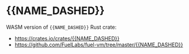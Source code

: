 
# {{NAME_DASHED}}

WASM version of `{{NAME_DASHED}}` Rust crate:
 - https://crates.io/crates/{{NAME_DASHED}}
 - https://github.com/FuelLabs/fuel-vm/tree/master/{{NAME_DASHED}}
